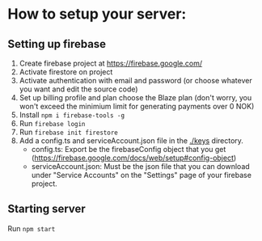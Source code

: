 # How to setup your server:

## Setting up firebase

1. Create firebase project at https://firebase.google.com/
2. Activate firestore on project
3. Activate authentication with email and password (or choose whatever you want and edit the source code)
4. Set up billing profile and plan choose the Blaze plan (don't worry, you won't exceed the minimium limit for generating payments over 0 NOK)
5. Install `npm i firebase-tools -g`
6. Run `firebase login`
7. Run `firebase init firestore`
8. Add a config.ts and serviceAccount.json file in the [./keys](https://github.com/MathiasWP/Webutvikling-Prosjekt/tree/master/server/keys) directory.
   - config.ts: Export be the firebaseConfig object that you get (https://firebase.google.com/docs/web/setup#config-object)
   - serviceAccount.json: Must be the json file that you can download under "Service Accounts" on the "Settings" page of your firebase project.

## Starting server

Run `npm start`

